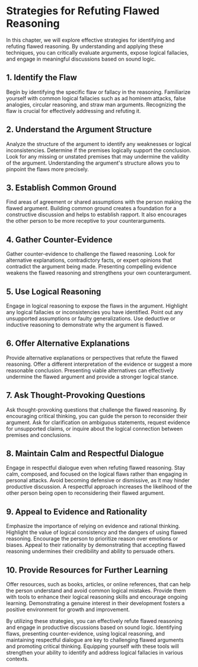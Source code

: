 Strategies for Refuting Flawed Reasoning
=================================================

In this chapter, we will explore effective strategies for identifying and refuting flawed reasoning. By understanding and applying these techniques, you can critically evaluate arguments, expose logical fallacies, and engage in meaningful discussions based on sound logic.

**1. Identify the Flaw**
------------------------

Begin by identifying the specific flaw or fallacy in the reasoning. Familiarize yourself with common logical fallacies such as ad hominem attacks, false analogies, circular reasoning, and straw man arguments. Recognizing the flaw is crucial for effectively addressing and refuting it.

**2. Understand the Argument Structure**
----------------------------------------

Analyze the structure of the argument to identify any weaknesses or logical inconsistencies. Determine if the premises logically support the conclusion. Look for any missing or unstated premises that may undermine the validity of the argument. Understanding the argument's structure allows you to pinpoint the flaws more precisely.

**3. Establish Common Ground**
------------------------------

Find areas of agreement or shared assumptions with the person making the flawed argument. Building common ground creates a foundation for a constructive discussion and helps to establish rapport. It also encourages the other person to be more receptive to your counterarguments.

**4. Gather Counter-Evidence**
------------------------------

Gather counter-evidence to challenge the flawed reasoning. Look for alternative explanations, contradictory facts, or expert opinions that contradict the argument being made. Presenting compelling evidence weakens the flawed reasoning and strengthens your own counterargument.

**5. Use Logical Reasoning**
----------------------------

Engage in logical reasoning to expose the flaws in the argument. Highlight any logical fallacies or inconsistencies you have identified. Point out any unsupported assumptions or faulty generalizations. Use deductive or inductive reasoning to demonstrate why the argument is flawed.

**6. Offer Alternative Explanations**
-------------------------------------

Provide alternative explanations or perspectives that refute the flawed reasoning. Offer a different interpretation of the evidence or suggest a more reasonable conclusion. Presenting viable alternatives can effectively undermine the flawed argument and provide a stronger logical stance.

**7. Ask Thought-Provoking Questions**
--------------------------------------

Ask thought-provoking questions that challenge the flawed reasoning. By encouraging critical thinking, you can guide the person to reconsider their argument. Ask for clarification on ambiguous statements, request evidence for unsupported claims, or inquire about the logical connection between premises and conclusions.

**8. Maintain Calm and Respectful Dialogue**
--------------------------------------------

Engage in respectful dialogue even when refuting flawed reasoning. Stay calm, composed, and focused on the logical flaws rather than engaging in personal attacks. Avoid becoming defensive or dismissive, as it may hinder productive discussion. A respectful approach increases the likelihood of the other person being open to reconsidering their flawed argument.

**9. Appeal to Evidence and Rationality**
-----------------------------------------

Emphasize the importance of relying on evidence and rational thinking. Highlight the value of logical consistency and the dangers of using flawed reasoning. Encourage the person to prioritize reason over emotions or biases. Appeal to their rationality by demonstrating that accepting flawed reasoning undermines their credibility and ability to persuade others.

**10. Provide Resources for Further Learning**
----------------------------------------------

Offer resources, such as books, articles, or online references, that can help the person understand and avoid common logical mistakes. Provide them with tools to enhance their logical reasoning skills and encourage ongoing learning. Demonstrating a genuine interest in their development fosters a positive environment for growth and improvement.

By utilizing these strategies, you can effectively refute flawed reasoning and engage in productive discussions based on sound logic. Identifying flaws, presenting counter-evidence, using logical reasoning, and maintaining respectful dialogue are key to challenging flawed arguments and promoting critical thinking. Equipping yourself with these tools will strengthen your ability to identify and address logical fallacies in various contexts.
